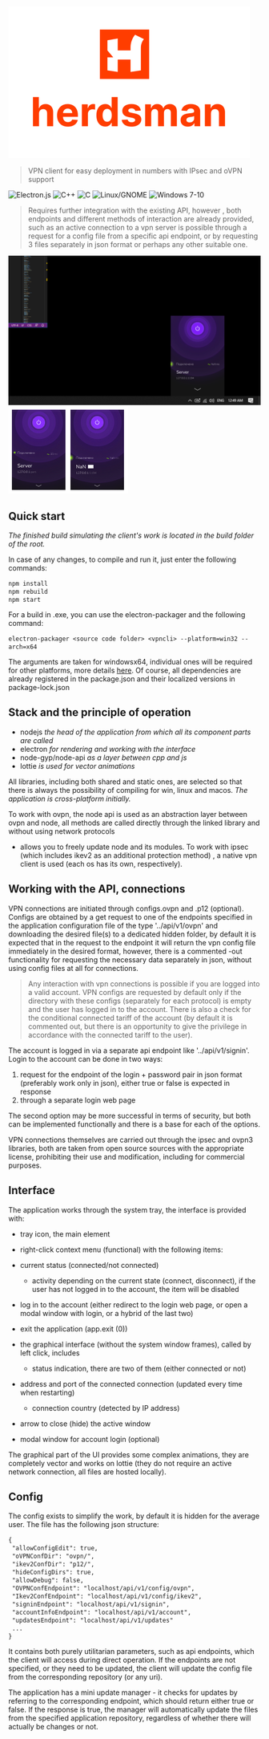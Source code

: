 ![herdsman](https://github.com/thmrv/herdsman/blob/main/logo.svg?raw=true)
>VPN client for easy deployment in numbers with IPsec and oVPN support

![Electron.js](https://img.shields.io/badge/Electron-191970?style=for-the-badge&logo=Electron&logoColor=white)
![C++](https://img.shields.io/badge/c++-%2300599C.svg?style=for-the-badge&logo=c%2B%2B&logoColor=white)
![C](https://img.shields.io/badge/c-%2300599C.svg?style=for-the-badge&logo=c&logoColor=white)
![Linux/GNOME](https://img.shields.io/badge/Linux-FCC624?style=for-the-badge&logo=linux&logoColor=black)
![Windows 7-10](https://img.shields.io/badge/Windows-0078D6?style=for-the-badge&logo=windows&logoColor=white)

> Requires further integration
with the existing API, however
, both endpoints and different methods of interaction are already provided,
such as an active connection to a vpn server is possible
through a request for a config file from a specific
api endpoint, or by requesting 3 files separately in json format or perhaps
any other suitable one.

![herdsman](https://github.com/thmrv/herdsman/blob/main/screenshot.png?raw=true)
![herdsman](https://github.com/thmrv/herdsman/blob/main/screenshot2.png?raw=true)

## Quick start

*The finished build simulating the client's work is located in the build folder of the root.*

In case of any changes, 
to compile and run it, just enter the following commands:

```
npm install
npm rebuild
npm start
``` 

For a build in .exe, you can use the electron-packager and the following command:

```
electron-packager <source code folder> <vpncli> --platform=win32 --arch=x64
``` 

The arguments are taken for windowsx64, individual ones will be required for other platforms, more details [here](https://github.com/electron-userland/electron-packager ).
Of course, all dependencies are already registered in the package.json
and their localized versions in package-lock.json

## Stack and the principle of operation

- nodejs *the head of the application from which all its component parts are called*
- electron *for rendering and working with the interface*
- node-gyp/node-api *as a layer between cpp and js*
- lottie *is used for vector animations*

All libraries, including both shared and static ones, are selected
so that there is always the possibility of compiling for win, linux and macos. 
*The application is cross-platform initially.*

To work with ovpn, the node api is used as an abstraction layer between ovpn and node, all methods are called
directly through the linked library and without using network protocols 
+ allows you to freely update node and its modules. To work with ipsec (which includes ikev2 as an additional protection method)
, a native vpn client is used (each os has its own, respectively).

## Working with the API, connections

VPN connections are initiated through configs.ovpn and .p12 (optional). Configs are obtained by a get request
to one of the endpoints specified in the application configuration file of the type '../api/v1/ovpn' and downloading the desired file(s)
to a dedicated hidden folder, by default it is expected that in the request to the endpoint 
it will return the vpn config file immediately in the desired format, however, there is a commented
-out functionality for requesting the necessary data separately in json,
without using config files at all for connections. 
 
> Any interaction with vpn connections is possible if you are logged into a valid account. VPN configs are requested by default only if the directory with these configs (separately for each protocol) is empty and the user has logged in to the account.
There is also a check for the conditional connected tariff of the account (by default it is commented out, but there is an opportunity to give the privilege in accordance with the connected tariff to the user).

The account is logged in via a separate api endpoint like '../api/v1/signin'. Login to the account can be done in two ways:

1. request for the endpoint of the login + password pair in json format (preferably work only in json), either true or false is expected in response
2. through a separate login web page
 
The second option may be more successful in terms of security, 
but both can be implemented functionally and there is a base for each of the options.
 
VPN connections themselves are carried out through the ipsec and ovpn3 libraries, 
both are taken from open source sources with the appropriate license, 
prohibiting their use and modification, including for commercial purposes.
 
## Interface
  
The application works through the system tray, the interface is provided with:
  
- tray icon, the main element
- right-click context menu (functional) with the following items:
- current status (connected/not connected)
  - activity depending on the current state (connect, disconnect), if the user has not logged in to the account, the item will be disabled
- log in to the account (either redirect to the login web page, or open a modal window with login, or a hybrid of the last two)
- exit the application (app.exit (0))
    
- the graphical interface (without the system window frames), called by left click, includes 
  - status indication, there are two of them (either connected or not)
- address and port of the connected connection (updated every time when restarting)
  - connection country (detected by IP address)
- arrow to close (hide) the active window
    
- modal window for account login (optional)
  
The graphical part of the UI provides some complex animations, they are completely vector and works on lottie 
(they do not require an active network connection, all files are hosted locally).
  
## Config
   
The config exists to simplify the work, by default it is hidden for the average user. The file has the following json structure:
   
 ```
{
  "allowConfigEdit": true,
  "oVPNConfDir": "ovpn/",
  "ikev2ConfDir": "p12/",
  "hideConfigDirs": true,
  "allowDebug": false,
  "OVPNConfEndpoint": "localhost/api/v1/config/ovpn",
  "Ikev2ConfEndpoint": "localhost/api/v1/config/ikev2",
  "signinEndpoint": "localhost/api/v1/signin",
  "accountInfoEndpoint": "localhost/api/v1/account",
  "updatesEndpoint": "localhost/api/v1/updates"
  ...
}
```

It contains both purely utilitarian parameters, such as api endpoints,
which the client will access during direct operation. If the endpoints are not specified, or they need to be updated, the client will update the config file from the corresponding repository (or any uri).

The application has a mini update manager - it checks for updates by referring to the corresponding endpoint, which should return either true or false. If the response is true, the manager
will automatically update the files from the specified application repository, regardless of whether there will actually be changes or not.
